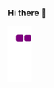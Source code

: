 ### Hi there 👋

![snake gif](https://github.com/g0r1m3ntal/g0r1m3ntal/blob/output/github-contribution-grid-snake.gif)
